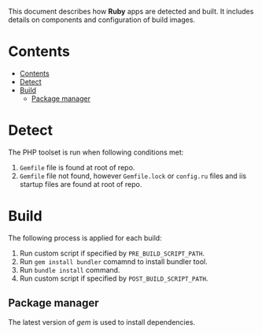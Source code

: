 This document describes how **Ruby** apps are detected and built. It includes
details on components and configuration of build images.

# Contents

- [Contents](#contents)
- [Detect](#detect)
- [Build](#build)
  - [Package manager](#package-manager)

# Detect

The PHP toolset is run when following conditions met:

1. `Gemfile` file is found at root of repo.
2. `Gemfile` file not found, however `Gemfile.lock` or `config.ru` files and iis startup files are found at root of repo.

# Build

The following process is applied for each build:

1. Run custom script if specified by `PRE_BUILD_SCRIPT_PATH`.
2. Run `gem install bundler` comamnd to install bundler tool.
3. Run `bundle install` command.
4. Run custom script if specified by `POST_BUILD_SCRIPT_PATH`.

## Package manager

The latest version of *gem* is used to install dependencies.
